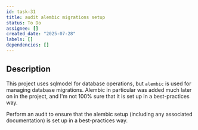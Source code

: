 ```yaml
---
id: task-31
title: audit alembic migrations setup
status: To Do
assignee: []
created_date: "2025-07-28"
labels: []
dependencies: []
---
```


## Description

This project uses sqlmodel for database operations, but `alembic` is used for
managing database migrations. Alembic in particular was added much later on in
the project, and I'm not 100% sure that it is set up in a best-practices way.

Perform an audit to ensure that the alembic setup (including any associated
documentation) is set up in a best-practices way.
